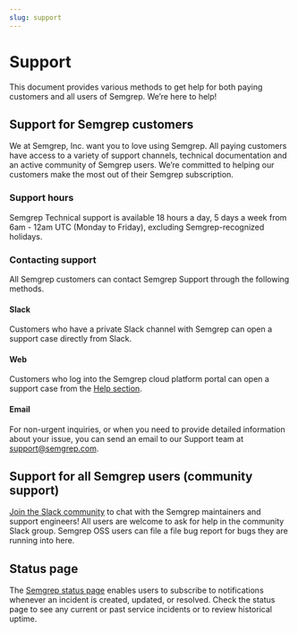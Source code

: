 ```yaml
---
slug: support
---
```


# Support

This document provides various methods to get help for both paying customers and all users of Semgrep. We’re here to help!

## Support for Semgrep customers

We at Semgrep, Inc. want you to love using Semgrep. All paying customers have access to a variety of support channels, technical documentation and an active community of Semgrep users. We’re committed to helping our customers make the most out of their Semgrep subscription.

### Support hours

Semgrep Technical support is available 18 hours a day, 5 days a week from 6am - 12am UTC (Monday to Friday), excluding Semgrep-recognized holidays.

### Contacting support

All Semgrep customers can contact Semgrep Support through the following methods.

#### Slack

Customers who have a private Slack channel with Semgrep can open a support case directly from Slack. 

#### Web

Customers who log into the Semgrep cloud platform portal can open a support case from the [Help section](https://semgrep.dev/orgs/-/support). 

#### Email

For non-urgent inquiries, or when you need to provide detailed information about your issue, you can send an email to our Support team at [support@semgrep.com](mailto:support@semgrep.com).

## Support for all Semgrep users (community support)

[Join the Slack community](https://go.semgrep.dev/slack) to chat with the Semgrep maintainers and support engineers! All users are welcome to ask for help in the community Slack group. Semgrep OSS users can file a file bug report for bugs they are running into here.

## Status page

The [Semgrep status page](https://status.semgrep.dev/) enables users to subscribe to notifications whenever an incident is created, updated, or resolved. Check the status page to see any current or past service incidents or to review historical uptime.
